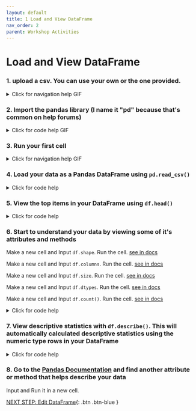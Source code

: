 ```yaml
---
layout: default
title: 1 Load and View DataFrame
nav_order: 2
parent: Workshop Activities
---
```

# Load and View DataFrame

### 1. upload a csv. You can use your own or the one provided.
<details>
<summary>Click for navigation help GIF</summary>
<img src="images\data-frames-Activity-01\upload-csv.gif">
</details>

### 2. Import the pandas library (I name it "pd" because that's common on help forums)

<details>
<summary>Click for code help GIF</summary>
<img src="images\data-frames-Activity-01\import-pandas.gif">
</details>

### 3. Run your first cell

<details>
<summary>Click for navigation help GIF</summary>
<img src="images\data-frames-Activity-01\import-pandas.gif">
</details>

### 4. Load your data as a Pandas DataFrame using `pd.read_csv()`
<details>
<summary>Click for code help</summary>
<p>"header = 0" tells the function that your data has headings on row 0</p>
<img src="images\data-frames-Activity-01\loading-csv.PNG">
</details>

### 5. View the top items in your DataFrame using `df.head()`
<details>
<summary>Click for code help</summary>
<p>by default, <b>head()</b> shows the top 5 rows of your DataFrame, but pass it any number to show more</p>
<img src="images\data-frames-Activity-01\movie-head.PNG">
</details>

### 6. Start to understand your data by viewing some of it's attributes and methods
Make a new cell and Input `df.shape`. Run the cell. [see in docs](https://pandas.pydata.org/docs/reference/api/pandas.DataFrame.shape.html#pandas.DataFrame.shape)

Make a new cell and Input `df.columns`. Run the cell. [see in docs](https://pandas.pydata.org/docs/reference/api/pandas.DataFrame.columns.html#pandas.DataFrame.columns)

Make a new cell and Input `df.size`. Run the cell. [see in docs](https://pandas.pydata.org/docs/reference/api/pandas.DataFrame.size.html#pandas.DataFrame.size)

Make a new cell and Input `df.dtypes`. Run the cell. [see in docs](https://pandas.pydata.org/docs/reference/api/pandas.DataFrame.dtypes.html#pandas.DataFrame.dtypes)

Make a new cell and Input `df.count()`. Run the cell. [see in docs](https://pandas.pydata.org/docs/reference/api/pandas.DataFrame.count.html)

<details>
<summary>Click for code help</summary>
<img src="images\data-frames-Activity-01\df-shape.PNG">
<img src="images\data-frames-Activity-01\df-cols.PNG">
<img src="images\data-frames-Activity-01\df-size.PNG">
<img src="images\data-frames-Activity-01\df-dtypes.PNG">
<img src="images\data-frames-Activity-01\df-count.PNG">
</details>

### 7. View descriptive statistics with `df.describe()`. This will automatically calculated descriptive statistics using the numeric type rows in your DataFrame
<details>
<summary>Click for code help</summary>
<img src="images\data-frames-Activity-01\df-describe.PNG">
</details>

### 8. Go to the [Pandas Documentation](https://pandas.pydata.org/docs/reference/frame.html) and find another attribute or method that helps describe your data
Input and Run it in a new cell.

[NEXT STEP: Edit DataFrame](2-edit-dataframe){: .btn .btn-blue }
